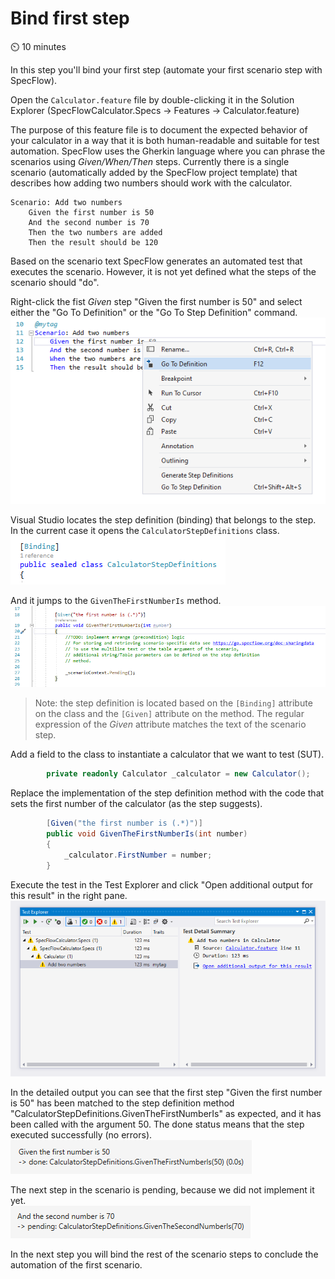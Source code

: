 Bind first step
===============

⏲️ 10 minutes

In this step you'll bind your first step (automate your first scenario step with SpecFlow).

Open the `Calculator.feature` file by double-clicking it in the Solution Explorer (SpecFlowCalculator.Specs -> Features -> Calculator.feature)

The purpose of this feature file is to document the expected behavior of your calculator in a way that it is both human-readable and suitable for test automation. SpecFlow uses the Gherkin language where you can phrase the scenarios using _Given/When/Then_ steps. Currently there is a single scenario (automatically added by the SpecFlow project template) that describes how adding two numbers should work with the calculator.

``` Gherkin
Scenario: Add two numbers
    Given the first number is 50
    And the second number is 70
    Then the two numbers are added
    Then the result should be 120
```

Based on the scenario text SpecFlow generates an automated test that executes the scenario. However, it is not yet defined what the steps of the scenario should "do".

Right-click the fist _Given_ step "Given the first number is 50" and select either the "Go To Definition" or the "Go To Step Definition" command.  
![Go To Definition](../_static/step5/scenario_step_go_to_definition.png)

Visual Studio locates the step definition (binding) that belongs to the step. In the current case it opens the `CalculatorStepDefinitions` class.  
![Binding Class Attribute](../_static/step5/binding_class_attribute.png)

And it jumps to the `GivenTheFirstNumberIs` method.  
![Given Step Binding](../_static/step5/given_step_binding.png)

> Note: the step definition is located based on the  `[Binding]` attribute on the class and the `[Given]` attribute on the method. The regular expression of the _Given_ attribute matches the text of the scenario step.

Add a field to the class to instantiate a calculator that we want to test (SUT).

``` c#
        private readonly Calculator _calculator = new Calculator();
```

Replace the implementation of the step definition method with the code that sets the first number of the calculator (as the step suggests).

``` c#
        [Given("the first number is (.*)")]
        public void GivenTheFirstNumberIs(int number)
        {
            _calculator.FirstNumber = number;
        }
```

Execute the test in the Test Explorer and click "Open additional output for this result" in the right pane.  
![Test Explorer](../_static/step5/test_explorer.png)

In the detailed output you can see that the first step "Given the first number is 50" has been matched to the step definition method "CalculatorStepDefinitions.GivenTheFirstNumberIs" as expected, and it has been called with the argument 50. The done status means that the step executed successfully (no errors).  
![Done Step Result](../_static/step5/done_step_result.png)

The next step in the scenario is pending, because we did not implement it yet.  
![Pending Step Result](../_static/step5/pending_step_result.png)

In the next step you will bind the rest of the scenario steps to conclude the automation of the first scenario.
